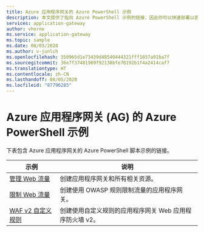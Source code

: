 ```yaml
---
title: Azure 应用程序网关的 Azure PowerShell 示例
description: 本文提供了指向 Azure PowerShell 示例的链接，因此你可以快速部署以各种方式配置的 Azure 应用程序网关。
services: application-gateway
author: vhorne
ms.service: application-gateway
ms.topic: sample
ms.date: 08/03/2020
ms.author: v-junlch
ms.openlocfilehash: 350965d1e73439d48540444321fff1037a91ba7f
ms.sourcegitcommit: 36e7f37481969f92138bfe70192b1f4a2414caf7
ms.translationtype: HT
ms.contentlocale: zh-CN
ms.lasthandoff: 08/05/2020
ms.locfileid: "87796285"
---
```

# <a name="azure-powershell-examples-for-azure-application-gateway-ag"></a>Azure 应用程序网关 (AG) 的 Azure PowerShell 示例

下表包含 Azure 应用程序网关的 Azure PowerShell 脚本示例的链接。

| 示例 | 说明 |
|-------- | ----------- |
| [管理 Web 流量](./scripts/create-vmss-powershell.md) | 创建应用程序网关和所有相关资源。|
| [限制 Web 流量](./scripts/create-vmss-waf-powershell.md) | 创建使用 OWASP 规则限制流量的应用程序网关。|
|[WAF v2 自定义规则](scripts/waf-custom-rules-powershell.md)|创建使用自定义规则的应用程序网关 Web 应用程序防火墙 v2。|

<!-- Update_Description: wording update -->